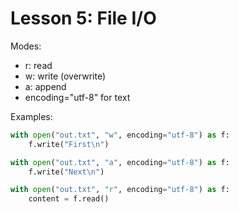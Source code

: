 # Lesson 5: File I/O

Modes:
- r: read
- w: write (overwrite)
- a: append
- encoding="utf-8" for text

Examples:
```python
with open("out.txt", "w", encoding="utf-8") as f:
    f.write("First\n")

with open("out.txt", "a", encoding="utf-8") as f:
    f.write("Next\n")

with open("out.txt", "r", encoding="utf-8") as f:
    content = f.read()
```